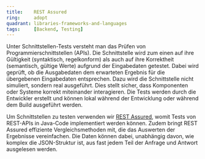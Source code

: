 ```yaml
---
title:    REST Assured  
ring:     adopt  
quadrant: libraries-frameworks-and-languages
tags:     [Backend, Testing]
---
```


Unter Schnittstellen-Tests versteht man das Prüfen von Programmierschnittstellen (APIs). Die Schnittstelle wird zum
einen auf ihre Gültigkeit (syntaktisch, regelkonform) als auch auf ihre Korrektheit (semantisch, gültige Werte) aufgrund
der Eingabedaten getestet. Dabei wird geprüft, ob die Ausgabedaten dem erwarteten Ergebnis für die übergebenen
Eingabedaten entsprechen. Dazu wird die Schnittstelle nicht simuliert, sondern real ausgeführt. Dies stellt sicher, dass
Komponenten oder Systeme korrekt miteinander interagieren. Die Tests werden durch die Entwickler erstellt und können
lokal während der Entwicklung oder während dem Build ausgeführt werden.

Um Schnittstellen zu testen verwenden wir [REST Assured][rest-assured], womit Tests von REST-APIs in Java-Code
implementiert werden können. Zudem bringt REST Assured effiziente Vergleichsmethoden mit, die das Auswerten der
Ergebnisse vereinfachen. Die Daten können dabei, unabhängig davon, wie komplex die JSON-Struktur ist, aus fast jedem
Teil der Anfrage und Antwort ausgelesen werden.

[rest-assured]: https://rest-assured.io/
